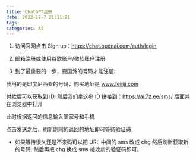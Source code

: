 ```yaml
---
title: ChatGPT注册
date: 2022-12-7 21:11:21
tags:
categories: AI
---
```


1. 访问官网点击 Sign up：https://chat.openai.com/auth/login

2. 邮箱注册或使用谷歌账户/微软账户注册

3. 到了最重要的一步，要国外的号码才能注册:

我用的是印度尼西亚的号码，购买地址是 www.feijiji.com

付款后可以获取到 ID, 然后我们拿这串 ID 拼接到：https://ai.7z.ee/sms/ 后面并在浏览器中打开

此时根据返回的信息输入国家号和手机

点击发送之后，刷新刚刚的返回的地址即可等待验证码

- 如果等待很久还是不来码可以把 URL 中间的 sms 改成 chg 然后刷新获取新的号码, 然后再把 chg 换成 sms 接收新的验证码即可。
